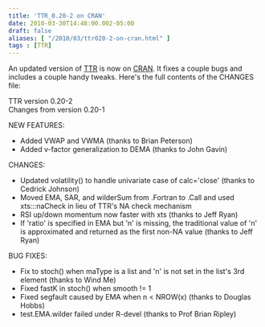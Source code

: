 ```yaml
---
title: 'TTR_0.20-2 on CRAN'
date: 2010-03-30T14:48:00.002-05:00
draft: false
aliases: [ "/2010/03/ttr020-2-on-cran.html" ]
tags : [TTR]
---
```


An updated version of [TTR](http://cran.r-project.org/web/packages/TTR/) is now on [CRAN](http://cran.r-project.org/). It fixes a couple bugs and includes a couple handy tweaks. Here's the full contents of the CHANGES file:  
  
TTR version 0.20-2  
Changes from version 0.20-1  
  
  
NEW FEATURES:  

*   Added VWAP and VWMA (thanks to Brian Peterson)
*   Added v-factor generalization to DEMA (thanks to John Gavin)

  
CHANGES:  

*   Updated volatility() to handle univariate case of calc='close' (thanks to Cedrick Johnson)
*   Moved EMA, SAR, and wilderSum from .Fortran to .Call and used xts:::naCheck in lieu of TTR's NA check mechanism
*   RSI up/down momentum now faster with xts (thanks to Jeff Ryan)
*   If 'ratio' is specified in EMA but 'n' is missing, the traditional value of 'n' is approximated and returned as the first non-NA value (thanks to Jeff Ryan)

  
BUG FIXES:  

*   Fix to stoch() when maType is a list and 'n' is not set in the list's 3rd element (thanks to Wind Me)
*   Fixed fastK in stoch() when smooth != 1
*   Fixed segfault caused by EMA when n < NROW(x) (thanks to Douglas Hobbs)
*   test.EMA.wilder failed under R-devel (thanks to Prof Brian Ripley)